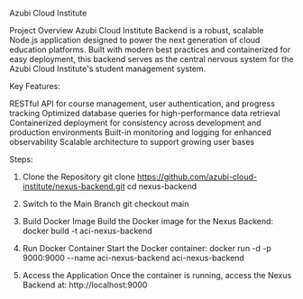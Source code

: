 Azubi Cloud Institute

Project Overview
Azubi Cloud Institute Backend is a robust, scalable Node.js application designed to power the next generation of cloud education platforms. Built with modern best practices and containerized for easy deployment, this backend serves as the central nervous system for the Azubi Cloud Institute's student management system.

Key Features:

RESTful API for course management, user authentication, and progress tracking
Optimized database queries for high-performance data retrieval
Containerized deployment for consistency across development and production environments
Built-in monitoring and logging for enhanced observability
Scalable architecture to support growing user bases

Steps:

1. Clone the Repository
git clone https://github.com/azubi-cloud-institute/nexus-backend.git
cd nexus-backend

2. Switch to the Main Branch
git checkout main

3. Build Docker Image
Build the Docker image for the Nexus Backend:
docker build -t aci-nexus-backend

4. Run Docker Container
Start the Docker container:
docker run -d -p 9000:9000 --name aci-nexus-backend aci-nexus-backend

5. Access the Application
Once the container is running, access the Nexus Backend at:
http://localhost:9000
